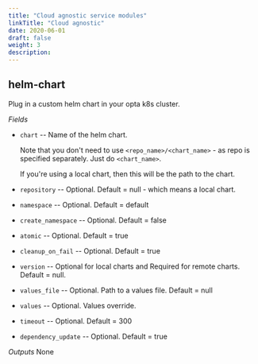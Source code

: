 ```yaml
---
title: "Cloud agnostic service modules"
linkTitle: "Cloud agnostic"
date: 2020-06-01
draft: false
weight: 3
description:
---
```

## helm-chart

Plug in a custom helm chart in your opta k8s cluster.

*Fields*
* `chart` -- Name of the helm chart. 

  Note that you don't need to use `<repo_name>/<chart_name>` - as repo is specified separately. Just do `<chart_name>`.

  If you're using a local chart, then this will be the path to the chart.
* `repository` -- Optional. Default = null - which means a local chart.
* `namespace` -- Optional. Default = default
* `create_namespace` -- Optional. Default = false
* `atomic` -- Optional. Default = true
* `cleanup_on_fail` -- Optional. Default = true
* `version` -- Optional for local charts and Required for remote
    charts. Default = null.
* `values_file` -- Optional. Path to a values file. Default = null
* `values` -- Optional. Values override.
* `timeout` -- Optional. Default = 300
* `dependency_update` -- Optional. Default = true

*Outputs*
None
